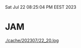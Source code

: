 Sat Jul 22 08:25:04 PM EEST 2023
# JAM
<a href='./cache/202307/22_20.log'>./cache/202307/22_20.log</a>
